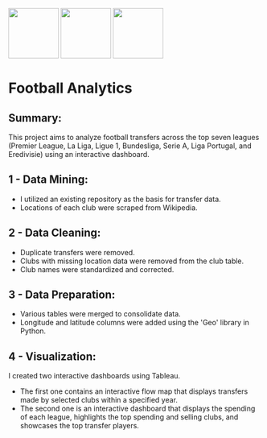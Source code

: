 <p float="left">
  <img src="https://upload.wikimedia.org/wikipedia/commons/c/c3/Python-logo-notext.svg" width="100" />
  <img src="https://upload.wikimedia.org/wikipedia/commons/e/ed/Pandas_logo.svg" width="100" /> 
  <img src="https://upload.wikimedia.org/wikipedia/commons/4/4b/Tableau_Logo.png" width="100" />
</p>

# Football Analytics

## Summary:
This project aims to analyze football transfers across the top seven leagues (Premier League, La Liga, Ligue 1, Bundesliga, Serie A, Liga Portugal, and Eredivisie) using an interactive dashboard.

## 1 - Data Mining:
- I utilized an existing repository as the basis for transfer data.
- Locations of each club were scraped from Wikipedia.

## 2 - Data Cleaning:
- Duplicate transfers were removed.
- Clubs with missing location data were removed from the club table.
- Club names were standardized and corrected.

## 3 - Data Preparation:
- Various tables were merged to consolidate data.
- Longitude and latitude columns were added using the 'Geo' library in Python.

## 4 - Visualization:
I created two interactive dashboards using Tableau. 
- The first one contains an interactive flow map that displays transfers made by selected clubs within a specified year. 
- The second one is an interactive dashboard that displays the spending of each league, highlights the top spending and selling clubs, and showcases the top transfer players.
